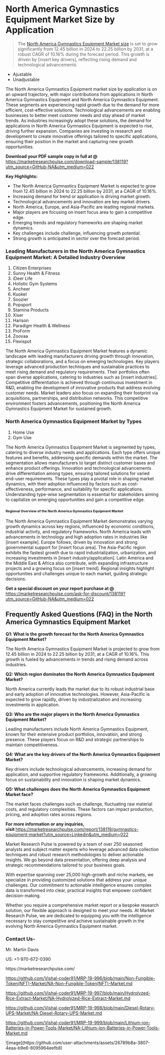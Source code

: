 <h1>North America Gymnastics Equipment Market&nbsp;Size by Application</h1><blockquote><p>The <a href="https://marketresearchpulse.com/download-sample/138119?utm_source=GitHub-NA&amp;utm_medium=022">North America Gymnastics Equipment Market size</a> is set to grow significantly from 12.45 billion in 2024 to 22.25 billion by 2031, at a robust CAGR of 10.16% during the forecast period. This growth is driven by [insert key drivers], reflecting rising demand and technological advancements.</p></blockquote><ul><li>Ajustable<li> Unadjustable</li></ul><p>The North America Gymnastics Equipment market size by application is on an upward trajectory, with major contributions from applications in North America Gymnastics Equipment and North America Gymnastics Equipment. These segments are experiencing rapid growth due to the demand for more efficient, cost-effective solutions. Technological advancements are enabling businesses to better meet customer needs and stay ahead of market trends. As industries increasingly adopt these solutions, the demand for applications in North America Gymnastics Equipment is expected to rise, driving further expansion. Companies are investing in research and development to create innovative offerings tailored to specific applications, ensuring their position in the market and capturing new growth opportunities.</p><p><strong>Download your PDF sample copy in full at @ </strong><a href="https://marketresearchpulse.com/download-sample/138119?utm_source=GitHub-NA&amp;utm_medium=022">https://marketresearchpulse.com/download-sample/138119?utm_source=GitHub-NA&amp;utm_medium=022</a></p><p><strong>Key Highlights: </strong></p><ul><li>The North America Gymnastics Equipment Market is expected to grow from 12.45 billion in 2024 to 22.25 billion by 2031, at a CAGR of 10.16%.</li><li>Increasing demand for trend or application is driving market growth.</li><li>Technological advancements and innovation are key market drivers.</li><li>North America, Europe, and Asia-Pacific are leading regional markets.</li><li>Major players are focusing on insert focus area to gain a competitive edge.</li><li>Emerging trends and regulatory frameworks are shaping market dynamics.</li><li>Key challenges include challenge, influencing growth potential.</li><li>Strong growth is anticipated in sector over the forecast period.</li></ul><h3>Leading Manufacturers in the North America Gymnastics Equipment Market: A Detailed Industry Overview</h3><ol><li>Citizen Enterprises</li><li>Sunny Health & Fitness</li><li>iDeer Life</li><li>Holistic Gym Systems</li><li>Ancheer</li><li>Kuokel</li><li>Soozier</li><li>Popsport</li><li>Stamina Products</li><li>Xiser</li><li>Harison</li><li>Paradigm Health & Wellness</li><li>ProForm</li><li>Zoovaa</li><li>Flexispot</li></ol><div class="flex max-w-full flex-col flex-grow"><div class="min-h-8 text-message flex w-full flex-col items-end gap-2 whitespace-normal break-words [.text-message+&amp;]:mt-5" dir="auto" data-message-author-role="assistant" data-message-id="fd8432e4-4910-450d-b182-61b7bfb0a01f" data-message-model-slug="gpt-4o"><div class="flex w-full flex-col gap-1 empty:hidden first:pt-[3px]"><div class="markdown prose w-full break-words dark:prose-invert light"><p>The North America Gymnastics Equipment Market features a dynamic landscape with leading manufacturers driving growth through innovation, strategic collaborations, and a focus on emerging technologies. Key players leverage advanced production techniques and sustainable practices to meet rising demand and regulatory requirements. Their portfolios often span diverse applications, catering to industries such as [insert industries]. Competitive differentiation is achieved through continuous investment in R&amp;D, enabling the development of innovative products that address evolving customer needs. Market leaders also focus on expanding their footprint via acquisitions, partnerships, and distribution networks. This competitive environment fosters advancements, positioning the North America Gymnastics Equipment Market for sustained growth.</p></div></div></div></div><h3>North America Gymnastics Equipment Market by Types</h3><ol><li>Home Use<li> Gym Use</li></ol><div class="flex max-w-full flex-col flex-grow"><div class="min-h-8 text-message flex w-full flex-col items-end gap-2 whitespace-normal break-words [.text-message+&amp;]:mt-5" dir="auto" data-message-author-role="assistant" data-message-id="084470be-0bb7-4664-bddf-5156b4f41249" data-message-model-slug="gpt-4o-mini"><div class="flex w-full flex-col gap-1 empty:hidden first:pt-[3px]"><div class="markdown prose w-full break-words dark:prose-invert light"><p>The North America Gymnastics Equipment Market is segmented by types, catering to diverse industry needs and applications. Each type offers unique features and benefits, addressing specific demands within the market. The segmentation allows manufacturers to target distinct customer bases and enhance product offerings. Innovation and technological advancements drive differentiation among types, ensuring tailored solutions for varied end-user requirements. These types play a pivotal role in shaping market dynamics, with their adoption influenced by factors such as cost-effectiveness, performance, and suitability for specific applications. Understanding type-wise segmentation is essential for stakeholders aiming to capitalize on emerging opportunities and gain a competitive edge.</p></div></div></div></div><h3><span style="font-size: 11px;">Regional Overview of the North America Gymnastics Equipment Market</span></h3><div class="flex max-w-full flex-col flex-grow"><div class="min-h-8 text-message flex w-full flex-col items-end gap-2 whitespace-normal break-words [.text-message+&amp;]:mt-5" dir="auto" data-message-author-role="assistant" data-message-id="e9038762-ce64-4e30-91c9-9bd413514231" data-message-model-slug="gpt-4o-mini"><div class="flex w-full flex-col gap-1 empty:hidden first:pt-[3px]"><div class="markdown prose w-full break-words dark:prose-invert light"><p>The North America Gymnastics Equipment Market demonstrates varying growth dynamics across key regions, influenced by economic conditions, industrial activity, and regulatory frameworks. North America leads with advancements in technology and high adoption rates in industries like [insert example]. Europe follows, driven by innovation and strong governmental support for [insert focus area]. The Asia-Pacific region exhibits the fastest growth due to rapid industrialization, urbanization, and increasing investments in [insert industry/application]. Latin America and the Middle East &amp; Africa also contribute, with expanding infrastructure projects and a growing focus on [insert trend]. Regional insights highlight opportunities and challenges unique to each market, guiding strategic decisions.</p></div></div></div></div><p><strong>Get a special discount on your report purchase at @ </strong><a href="https://marketresearchpulse.com/ask-for-discount/138119?utm_source=GitHub-NA&amp;utm_medium=022">https://marketresearchpulse.com/ask-for-discount/138119?utm_source=GitHub-NA&amp;utm_medium=022</a></p><h2>Frequently Asked Questions (FAQ) in the North America Gymnastics Equipment Market</h2><p><strong>Q1: What is the growth forecast for the North America Gymnastics Equipment Market?</strong></p><p>The North America Gymnastics Equipment Market is projected to grow from 12.45 billion in 2024 to 22.25 billion by 2031, at a CAGR of 10.16%. This growth is fueled by advancements in trends and rising demand across industries.</p><p><strong>Q2: Which region dominates the North America Gymnastics Equipment Market?</strong></p><p>North America currently leads the market due to its robust industrial base and early adoption of innovative technologies. However, Asia-Pacific is expected to grow rapidly, driven by industrialization and increasing investments in application.</p><p><strong>Q3: Who are the major players in the North America Gymnastics Equipment Market?</strong></p><p>Leading manufacturers include North America Gymnastics Equipment, known for their extensive product portfolios, innovation, and strong presence. These players focus on R&amp;D and strategic partnerships to maintain competitiveness.</p><p><strong>Q4: What are the key drivers of the North America Gymnastics Equipment Market?</strong></p><p>Key drivers include technological advancements, increasing demand for application, and supportive regulatory frameworks. Additionally, a growing focus on sustainability and innovation is shaping market dynamics.</p><p><strong>Q5: What challenges does the North America Gymnastics Equipment Market face?</strong></p><p>The market faces challenges such as challenge, fluctuating raw material costs, and regulatory complexities. These factors can impact production, pricing, and adoption rates across regions.</p><p><strong>For more information or any inquiries, visit&nbsp;</strong><a href="https://marketresearchpulse.com/report/138119/gymnastics-equipment-market?utm_source=Linkedin&utm_medium=022">https://marketresearchpulse.com/report/138119/gymnastics-equipment-market?utm_source=Linkedin&utm_medium=022</a></p><p>Market Research Pulse is powered by a team of over 250 seasoned analysts and subject matter experts who leverage advanced data collection techniques and robust research methodologies to deliver actionable insights. We go beyond data presentation, offering deep analysis and strategic recommendations tailored to your business goals.</p><p>With expertise spanning over 25,000 high-growth and niche markets, we specialize in providing customized solutions that address your unique challenges. Our commitment to actionable intelligence ensures complex data is transformed into clear, practical insights that empower confident decision-making.</p><p>Whether you require a comprehensive market report or a bespoke research solution, our flexible approach is designed to meet your needs. At Market Research Pulse, we are dedicated to equipping you with the intelligence necessary to stay competitive and achieve sustainable growth in the evolving North America Gymnastics Equipment market.</p><h3><strong>Contact Us-</strong></h3><p>Mr. Martin Davis</p><p>US: +1-970-672-0390</p><p>https://marketresearchpulse.com/</p><p><a href="https://github.com/Vishal-coder91/MRP-19-996/blob/main/Non-Fungible-Token(NFT)-Market/NA-Non-Fungible-Token(NFT)-Market.md">https://github.com/Vishal-coder91/MRP-19-996/blob/main/Non-Fungible-Token(NFT)-Market/NA-Non-Fungible-Token(NFT)-Market.md</a></p><p><a href="https://github.com/Vishal-coder91/MRP-19-997/blob/main/Hydrolyzed-Rice-Extract-Market/NA-Hydrolyzed-Rice-Extract-Market.md">https://github.com/Vishal-coder91/MRP-19-997/blob/main/Hydrolyzed-Rice-Extract-Market/NA-Hydrolyzed-Rice-Extract-Market.md</a></p><p><a href="https://github.com/Vishal-coder91/MRP-19-998/blob/main/Diesel-Rotary-UPS-Market/NA-Diesel-Rotary-UPS-Market.md">https://github.com/Vishal-coder91/MRP-19-998/blob/main/Diesel-Rotary-UPS-Market/NA-Diesel-Rotary-UPS-Market.md</a></p><p><a href="https://github.com/Vishal-coder91/MRP-19-999/blob/main/Lithium-ion-Batteries-in-Power-Tools-Market/NA-Lithium-ion-Batteries-in-Power-Tools-Market.md">https://github.com/Vishal-coder91/MRP-19-999/blob/main/Lithium-ion-Batteries-in-Power-Tools-Market/NA-Lithium-ion-Batteries-in-Power-Tools-Market.md</a></p>
![image](https://github.com/user-attachments/assets/26789b8a-3807-4eaa-b9e6-8095964eefb8)
